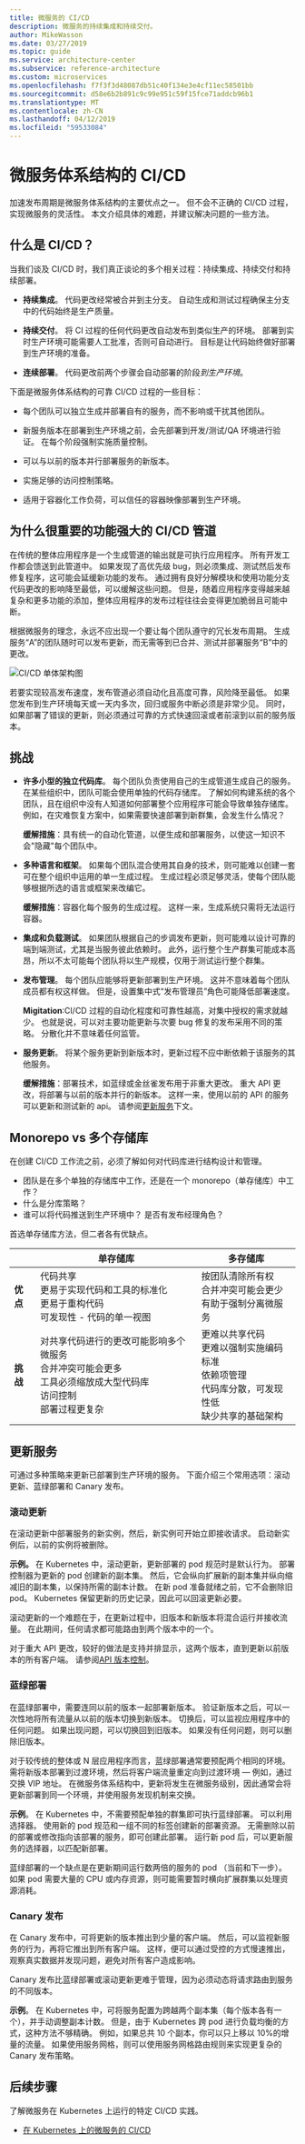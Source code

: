 ```yaml
---
title: 微服务的 CI/CD
description: 微服务的持续集成和持续交付。
author: MikeWasson
ms.date: 03/27/2019
ms.topic: guide
ms.service: architecture-center
ms.subservice: reference-architecture
ms.custom: microservices
ms.openlocfilehash: f7f3f3d48087db51c40f134e3e4cf11ec58501bb
ms.sourcegitcommit: d58e6b2b891c9c99e951c59f15fce71addcb96b1
ms.translationtype: MT
ms.contentlocale: zh-CN
ms.lasthandoff: 04/12/2019
ms.locfileid: "59533084"
---
```

# <a name="cicd-for-microservices-architectures"></a>微服务体系结构的 CI/CD

加速发布周期是微服务体系结构的主要优点之一。 但不会不正确的 CI/CD 过程，实现微服务的灵活性。 本文介绍具体的难题，并建议解决问题的一些方法。

## <a name="what-is-cicd"></a>什么是 CI/CD？

当我们谈及 CI/CD 时，我们真正谈论的多个相关过程：持续集成、持续交付和持续部署。

- **持续集成**。 代码更改经常被合并到主分支。 自动生成和测试过程确保主分支中的代码始终是生产质量。

- **持续交付**。 将 CI 过程的任何代码更改自动发布到类似生产的环境。 部署到实时生产环境可能需要人工批准，否则可自动进行。 目标是让代码始终做好部署到生产环境的准备。

- **连续部署**。 代码更改前两个步骤会自动部署的阶段*到生产环境*。

下面是微服务体系结构的可靠 CI/CD 过程的一些目标：

- 每个团队可以独立生成并部署自有的服务，而不影响或干扰其他团队。

- 新服务版本在部署到生产环境之前，会先部署到开发/测试/QA 环境进行验证。 在每个阶段强制实施质量控制。

- 可以与以前的版本并行部署服务的新版本。

- 实施足够的访问控制策略。

- 适用于容器化工作负荷，可以信任的容器映像部署到生产环境。

## <a name="why-a-robust-cicd-pipeline-matters"></a>为什么很重要的功能强大的 CI/CD 管道

在传统的整体应用程序是一个生成管道的输出就是可执行应用程序。 所有开发工作都会馈送到此管道中。 如果发现了高优先级 bug，则必须集成、测试然后发布修复程序，这可能会延缓新功能的发布。 通过拥有良好分解模块和使用功能分支代码更改的影响降至最低，可以缓解这些问题。 但是，随着应用程序变得越来越复杂和更多功能的添加，整体应用程序的发布过程往往会变得更加脆弱且可能中断。

根据微服务的理念，永远不应出现一个要让每个团队遵守的冗长发布周期。 生成服务“A”的团队随时可以发布更新，而无需等到已合并、测试并部署服务“B”中的更改。

![CI/CD 单体架构图](./images/cicd-monolith.png)

若要实现较高发布速度，发布管道必须自动化且高度可靠，风险降至最低。 如果您发布到生产环境每天或一天内多次，回归或服务中断必须是非常少见。 同时，如果部署了错误的更新，则必须通过可靠的方式快速回滚或者前滚到以前的服务版本。

## <a name="challenges"></a>挑战

- **许多小型的独立代码库**。 每个团队负责使用自己的生成管道生成自己的服务。 在某些组织中，团队可能会使用单独的代码存储库。 了解如何构建系统的各个团队，且在组织中没有人知道如何部署整个应用程序可能会导致单独存储库。 例如，在灾难恢复方案中，如果需要快速部署到新群集，会发生什么情况？

    **缓解措施**：具有统一的自动化管道，以便生成和部署服务，以使这一知识不会"隐藏"每个团队中。

- **多种语言和框架**。 如果每个团队混合使用其自身的技术，则可能难以创建一套可在整个组织中运用的单一生成过程。 生成过程必须足够灵活，使每个团队能够根据所选的语言或框架来改编它。

    **缓解措施**：容器化每个服务的生成过程。 这样一来，生成系统只需将无法运行容器。

- **集成和负载测试**。 如果团队根据自己的步调发布更新，则可能难以设计可靠的端到端测试，尤其是当服务彼此依赖时。 此外，运行整个生产群集可能成本高昂，所以不太可能每个团队将以生产规模，仅用于测试运行整个群集。

- **发布管理**。 每个团队应能够将更新部署到生产环境。 这并不意味着每个团队成员都有权这样做。 但是，设置集中式“发布管理员”角色可能降低部署速度。

    **Migitation**:CI/CD 过程的自动化程度和可靠性越高，对集中授权的需求就越少。 也就是说，可以对主要功能更新与次要 bug 修复的发布采用不同的策略。 分散化并不意味着任何监管。

- **服务更新**。 将某个服务更新到新版本时，更新过程不应中断依赖于该服务的其他服务。

    **缓解措施**：部署技术，如蓝绿或金丝雀发布用于非重大更改。 重大 API 更改，将部署与以前的版本并行的新版本。 这样一来，使用以前的 API 的服务可以更新和测试新的 api。 请参阅[更新服务](#updating-services)下文。

## <a name="monorepo-vs-multi-repo"></a>Monorepo vs 多个存储库

在创建 CI/CD 工作流之前，必须了解如何对代码库进行结构设计和管理。

- 团队是在多个单独的存储库中工作，还是在一个 monorepo（单存储库）中工作？
- 什么是分库策略？
- 谁可以将代码推送到生产环境中？ 是否有发布经理角色？

首选单存储库方法，但二者各有优缺点。

| &nbsp; | 单存储库 | 多存储库 |
|--------|----------|----------------|
| **优点** | 代码共享<br/>更易于实现代码和工具的标准化<br/>更易于重构代码<br/>可发现性 - 代码的单一视图<br/> | 按团队清除所有权<br/>合并冲突可能会更少<br/>有助于强制分离微服务 |
| **挑战** | 对共享代码进行的更改可能影响多个微服务<br/>合并冲突可能会更多<br/>工具必须缩放成大型代码库<br/>访问控制<br/>部署过程更复杂 | 更难以共享代码<br/>更难以强制实施编码标准<br/>依赖项管理<br/>代码库分散，可发现性低<br/>缺少共享的基础架构

## <a name="updating-services"></a>更新服务

可通过多种策略来更新已部署到生产环境的服务。 下面介绍三个常用选项：滚动更新、蓝绿部署和 Canary 发布。

### <a name="rolling-updates"></a>滚动更新

在滚动更新中部署服务的新实例，然后，新实例可开始立即接收请求。 启动新实例后，以前的实例将被删除。

**示例。** 在 Kubernetes 中，滚动更新，更新部署的 pod 规范时是默认行为。 部署控制器为更新的 pod 创建新的副本集。 然后，它会纵向扩展新的副本集并纵向缩减旧的副本集，以保持所需的副本计数。 在新 pod 准备就绪之前，它不会删除旧 pod。 Kubernetes 保留更新的历史记录，因此可以回滚更新必要。

滚动更新的一个难题在于，在更新过程中，旧版本和新版本将混合运行并接收流量。 在此期间，任何请求都可能路由到两个版本中的一个。

对于重大 API 更改，较好的做法是支持并排显示，这两个版本，直到更新以前版本的所有客户端。 请参阅[API 版本控制](./design/api-design.md#api-versioning)。

### <a name="blue-green-deployment"></a>蓝绿部署

在蓝绿部署中，需要连同以前的版本一起部署新版本。 验证新版本之后，可以一次性地将所有流量从以前的版本切换到新版本。 切换后，可以监视应用程序中的任何问题。 如果出现问题，可以切换回到旧版本。 如果没有任何问题，则可以删除旧版本。

对于较传统的整体或 N 层应用程序而言，蓝绿部署通常要预配两个相同的环境。 需将新版本部署到过渡环境，然后将客户端流量重定向到过渡环境 &mdash; 例如，通过交换 VIP 地址。 在微服务体系结构中，更新将发生在微服务级别，因此通常会将更新部署到同一个环境，并使用服务发现机制来交换。

**示例**。 在 Kubernetes 中，不需要预配单独的群集即可执行蓝绿部署。 可以利用选择器。 使用新的 pod 规范和一组不同的标签创建新的部署资源。 无需删除以前的部署或修改指向该部署的服务，即可创建此部署。 运行新 pod 后，可以更新服务的选择器，以匹配新部署。

蓝绿部署的一个缺点是在更新期间运行数两倍的服务的 pod （当前和下一步）。 如果 pod 需要大量的 CPU 或内存资源，则可能需要暂时横向扩展群集以处理资源消耗。

### <a name="canary-release"></a>Canary 发布

在 Canary 发布中，可将更新的版本推出到少量的客户端。 然后，可以监视新服务的行为，再将它推出到所有客户端。 这样，便可以通过受控的方式慢速推出，观察真实数据并发现问题，避免对所有客户造成影响。

Canary 发布比蓝绿部署或滚动更新更难于管理，因为必须动态将请求路由到服务的不同版本。

**示例**。 在 Kubernetes 中，可将服务配置为跨越两个副本集（每个版本各有一个），并手动调整副本计数。 但是，由于 Kubernetes 跨 pod 进行负载均衡的方式，这种方法不够精确。 例如，如果总共 10 个副本，你可以只上移以 10%的增量的流量。 如果使用服务网格，则可以使用服务网格路由规则来实现更复杂的 Canary 发布策略。

## <a name="next-steps"></a>后续步骤

了解微服务在 Kubernetes 上运行的特定 CI/CD 实践。

- [在 Kubernetes 上的微服务的 CI/CD](./ci-cd-kubernetes.md)